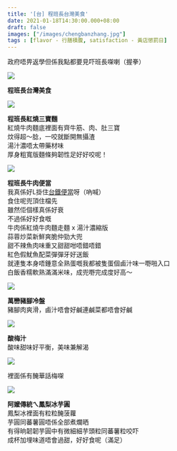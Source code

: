 ```yaml
---
title: '[台] 程班長台灣美食'
date: 2021-01-18T14:30:00.000+08:00
draft: false
images: ["/images/chengbanzhang.jpg"]
tags : [flavor - 行膳積腹, satisfaction - 黃店懲罰日]
---
```


政府唔畀返學但係我點都要見吓班長㗎喇（握拳）  

![](/images/chengbanzhang1.jpg)

**程班長台灣美食**  

![](/images/chengbanzhang2.jpg)

**程班長紅燒三寶麵**  
紅燒牛肉麵底裡面有齊牛筋、肉、肚三寶  
炆得超～腍，一咬就斷開無攝渣  
湯汁濃唔太帶藥材味  
厚身粗寬版麵條夠韌性足好好咬呢！  

![](/images/chengbanzhang.jpg)

**程班長牛肉便當**  
我真係好L掛住[台鐵便當](https://hidie.net/taitung8b/)呀（吶喊）  
食住呢兜頂住檔先  
雖然佢個樣真係好衰  
不過係好好食嘅  
牛肉係紅燒牛肉麵走麵 x 湯汁濃縮版  
蒜蓉炒菜新鮮爽脆仲勁大兜  
甜不辣魚肉味重又甜甜咁唔錯唔錯  
紅色假魷魚配菜彈彈牙好送飯  
就連隻本身唔鍾意全熟蛋嘅我都被隻蛋個鹵汁味一嘢啪入口  
白飯香糯軟熟滿滿米味，成兜嘢完成度好高～  

![](/images/chengbanzhang3.jpg)

**萬巒豬腳冷盤**  
豬腳肉爽滑，鹵汁唔會好鹹連鹹菜都唔會好鹹  

![](/images/chengbanzhang4.jpg)

**酸梅汁**  
酸味甜味好平衡，美味兼解渴  

![](/images/chengbanzhang5.jpg)

裡面係有醃華話梅㗎

![](/images/chengbanzhang6.jpg)

**阿嬤傳統ㄟ鳳梨冰芋圓**  
鳳梨冰裡面有粒粒醃菠蘿  
芋圓同蕃薯圓唔係全部煮爛晒  
有得晌韌韌芋圓中有微細細芋頭粒同蕃薯粒咬吓  
成杯加埋味道唔會過甜，好好食呢（滿足）  
